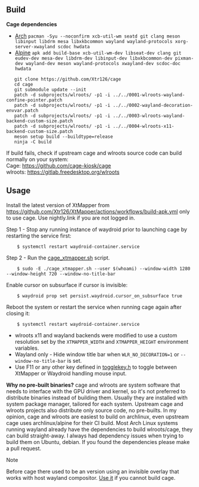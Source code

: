 ## Build 
**Cage dependencies**  
- [Arch](https://github.com/cage-kiosk/cage/blob/eaeab71ffa3ab5884df09c5664c00e368ca2585e/.github/workflows/main.yml#L32) `pacman -Syu --noconfirm xcb-util-wm seatd git clang meson libinput libdrm mesa libxkbcommon wayland wayland-protocols xorg-server-xwayland scdoc hwdata`  
- [Alpine](https://github.com/cage-kiosk/cage/blob/eaeab71ffa3ab5884df09c5664c00e368ca2585e/.github/workflows/main.yml#L26) `apk add build-base xcb-util-wm-dev libseat-dev clang git eudev-dev mesa-dev libdrm-dev libinput-dev libxkbcommon-dev pixman-dev wayland-dev meson wayland-protocols xwayland-dev scdoc-doc hwdata`
 ```
    git clone https://github.com/Xtr126/cage
    cd cage
    git submodule update --init
    patch -d subprojects/wlroots/ -p1 -i ../../0001-wlroots-wayland-confine-pointer.patch 
    patch -d subprojects/wlroots/ -p1 -i ../../0002-wayland-decoration-envvar.patch
    patch -d subprojects/wlroots/ -p1 -i ../../0003-wlroots-wayland-backend-custom-size.patch
    patch -d subprojects/wlroots/ -p1 -i ../../0004-wlroots-x11-backend-custom-size.patch
    meson setup build --buildtype=release
    ninja -C build
```
If build fails, check if upstream cage and wlroots source code can build normally on your system:  
Cage: https://github.com/cage-kiosk/cage  
wlroots: https://gitlab.freedesktop.org/wlroots

## Usage
Install the latest version of XtMapper from https://github.com/Xtr126/XtMapper/actions/workflows/build-apk.yml only to use cage. Use nightly.link if you are not logged in.

Step 1 - Stop any running instance of waydroid prior to launching cage by restarting the service first:

        $ systemctl restart waydroid-container.service
Step 2 - Run the [cage_xtmapper.sh](https://github.com/Xtr126/cage/blob/master/cage_xtmapper.sh) script.  

        $ sudo -E ./cage_xtmapper.sh --user $(whoami) --window-width 1280 --window-height 720 --window-no-title-bar
Enable cursor on subsurface if cursor is invisible:
  
        $ waydroid prop set persist.waydroid.cursor_on_subsurface true
Reboot the system or restart the service when running cage again after closing it:

        $ systemctl restart waydroid-container.service
- wlroots x11 and wayland backends were modified to use a custom resolution set by the `XTMAPPER_WIDTH` and `XTMAPPER_HEIGHT` environment variables.  
- Wayland only - Hide window title bar when `WLR_NO_DECORATION=1` or `--window-no-title-bar` is set.  
- Use F11 or any other key defined in  [togglekey.h](https://github.com/Xtr126/cage/blob/master/togglekey.h) to toggle between XtMapper or Waydroid handling mouse input.

**Why no pre-built binaries?**
cage and wlroots are system software that needs to interface with the GPU driver and kernel, so it's not preferred to distribute binaries instead of building them.
Usually they are installed with system package manager, tailored for each system.
Upstream cage and wlroots projects also distribute only source code, no pre-builts.
In my opinion, cage and wlroots are easiest to build on archlinux, even upstream cage uses archlinux/alpine for their CI build.
Most Arch Linux systems running wayland already have the dependencies to build wlroots/cage, they can build straight-away. I always had dependency issues when trying to build them on Ubuntu, debian. If you found the dependencies please make a pull request.

> [!NOTE]
> Before cage there used to be an version using an invisible overlay that works with host wayland compositor. [Use it](./README-alt.md) if you cannot build cage.